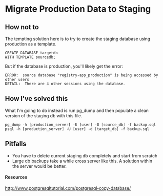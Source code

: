 # Migrate Production Data to Staging

## How not to
The tempting solution here is to try to create the staging database using production as a template.
```
CREATE DATABASE targetdb 
WITH TEMPLATE sourcedb;
```

But if the database is production, you'll likely get the error:
```
ERROR:  source database "registry-app_production" is being accessed by other users
DETAIL:  There are 4 other sessions using the database.
```

## How I've solved this
What I'm going to do instead is run pg_dump and then populate a clean version of the staging db with this file.
```
pg_dump -h [production_server] -U [user] -O [source_db] -f backup.sql
psql -h [production_server] -U [user] -d [target_db] -f backup.sql
```

## Pitfalls
- You have to delete current staging db completely and start from scratch
- Large db backups take a while cross server like this. A solution within the server would be better.

#### Resources
http://www.postgresqltutorial.com/postgresql-copy-database/
